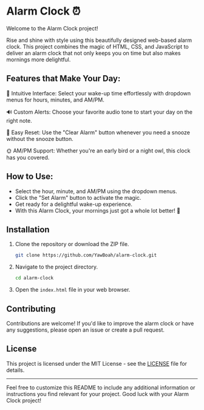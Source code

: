 # Alarm Clock ⏰
Welcome to the Alarm Clock project!

Rise and shine with style using this beautifully designed web-based alarm clock. This project combines the magic of HTML, CSS, and JavaScript to deliver an alarm clock that not only keeps you on time but also makes mornings more delightful.

## Features that Make Your Day:
🚀 Intuitive Interface: Select your wake-up time effortlessly with dropdown menus for hours, minutes, and AM/PM.

🔊 Custom Alerts: Choose your favorite audio tone to start your day on the right note.

🔄 Easy Reset: Use the "Clear Alarm" button whenever you need a snooze without the snooze button.

🌞 AM/PM Support: Whether you're an early bird or a night owl, this clock has you covered.

## How to Use:
- Select the hour, minute, and AM/PM using the dropdown menus.
- Click the "Set Alarm" button to activate the magic.
- Get ready for a delightful wake-up experience.
- With this Alarm Clock, your mornings just got a whole lot better! 🌅

## Installation

1. Clone the repository or download the ZIP file.
   ```bash
   git clone https://github.com/YawBoah/alarm-clock.git
   ```

2. Navigate to the project directory.
   ```bash
   cd alarm-clock
   ```

3. Open the `index.html` file in your web browser.

## Contributing

Contributions are welcome! If you'd like to improve the alarm clock or have any suggestions, please open an issue or create a pull request.

## License

This project is licensed under the MIT License - see the [LICENSE](LICENSE) file for details.

---

Feel free to customize this README to include any additional information or instructions you find relevant for your project. Good luck with your Alarm Clock project!


